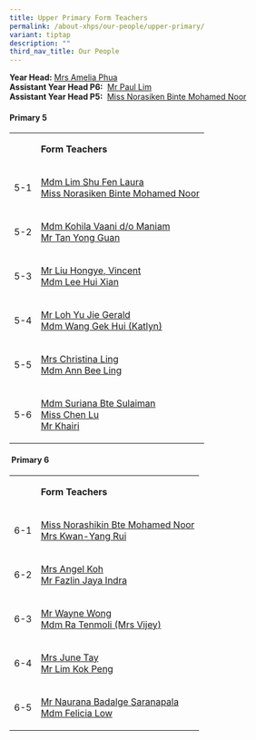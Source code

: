 ```yaml
---
title: Upper Primary Form Teachers
permalink: /about-xhps/our-people/upper-primary/
variant: tiptap
description: ""
third_nav_title: Our People
---
```

<p><strong>Year Head:</strong>  <a href="mailto:muhammad_khairi_uda@schools.gov.sg" rel="noopener noreferrer nofollow" target="_blank">Mrs Amelia Phua</a>
<br><strong>Assistant Year Head P6:</strong> &nbsp;<a href="mailto:lim_hong_sheng@schools.gov.sg" rel="noopener noreferrer nofollow" target="_blank">Mr Paul Lim</a> 
<br><strong>Assistant Year Head P5:</strong> &nbsp;<a href="mailto:norasiken_mohamed_noor@schools.gov.sg" rel="noopener noreferrer nofollow" target="_blank">Miss Norasiken Binte Mohamed Noor</a>
</p>
<p></p>
<h4>Primary 5</h4>
<table style="minWidth: 50px">
<colgroup>
<col>
<col>
</colgroup>
<tbody>
<tr>
<td rowspan="1" colspan="1">
<p></p>
</td>
<td rowspan="1" colspan="1">
<p><strong>Form Teachers</strong>
</p>
</td>
</tr>
<tr>
<td rowspan="1" colspan="1">
<p>5-1</p>
</td>
<td rowspan="1" colspan="1">
<p><a href="lim_shu_fen_laura@schools.gov.sg" rel="noopener noreferrer nofollow" target="_blank">Mdm Lim Shu Fen Laura</a>
<br><a href="mailto:norasiken_mohamed_noor@schools.gov.sg" rel="noopener noreferrer nofollow" target="_blank">Miss Norasiken Binte Mohamed Noor</a>
</p>
</td>
</tr>
<tr>
<td rowspan="1" colspan="1">
<p>5-2</p>
</td>
<td rowspan="1" colspan="1">
<p><a href="mailto:kohilavaani_maniam@schools.gov.sg" rel="noopener noreferrer nofollow" target="_blank">Mdm Kohila Vaani d/o Maniam</a>
<br><a href="tan_yong_guan@schools.gov.sg" rel="noopener noreferrer nofollow" target="_blank">Mr Tan Yong Guan</a>
</p>
</td>
</tr>
<tr>
<td rowspan="1" colspan="1">
<p>5-3</p>
</td>
<td rowspan="1" colspan="1">
<p><a href="liu_hongye_vincent@schools.gov.sg" rel="noopener noreferrer nofollow" target="_blank">Mr Liu Hongye, Vincent</a>
<br><a href="lee_hui_xian@schools.gov.sg" rel="noopener noreferrer nofollow" target="_blank">Mdm Lee Hui Xian</a>
</p>
</td>
</tr>
<tr>
<td rowspan="1" colspan="1">
<p>5-4</p>
</td>
<td rowspan="1" colspan="1">
<p><a href="loh_yu_jie_gerald@schools.gov.sg" rel="noopener noreferrer nofollow" target="_blank">Mr Loh Yu Jie Gerald</a>
<br><a href="wang_gek_hui@schools.gov.sg" rel="noopener noreferrer nofollow" target="_blank">Mdm Wang Gek Hui (Katlyn)</a>
</p>
</td>
</tr>
<tr>
<td rowspan="1" colspan="1">
<p>5-5</p>
</td>
<td rowspan="1" colspan="1">
<p><a href="mailto:yeo_phaik_gek_christina@schools.gov.sg" rel="noopener noreferrer nofollow" target="_blank">Mrs Christina Ling</a>
<br><a href="mailto:an_bee_ling_miss@schools.gov.sg" rel="noopener noreferrer nofollow" target="_blank">Mdm Ann Bee Ling</a>
</p>
</td>
</tr>
<tr>
<td rowspan="1" colspan="1">
<p>5-6</p>
</td>
<td rowspan="1" colspan="1">
<p><a href="suriana_sulaiman@schools.gov.sg" rel="noopener noreferrer nofollow" target="_blank">Mdm Suriana Bte Sulaiman</a>
<br><a href="mailto:Chen_Lu_B@schools.gov.sg" rel="noopener noreferrer nofollow" target="_blank">Miss Chen Lu</a>
<br><a href="mailto:muhammad_khairi_uda@schools.gov.sg" rel="noopener noreferrer nofollow" target="_blank">Mr Khairi</a>
</p>
</td>
</tr>
</tbody>
</table>
<h4>&nbsp;Primary 6</h4>
<table style="minWidth: 50px">
<colgroup>
<col>
<col>
</colgroup>
<tbody>
<tr>
<td rowspan="1" colspan="1">
<p></p>
</td>
<td rowspan="1" colspan="1">
<p><strong>Form Teachers</strong>
</p>
</td>
</tr>
<tr>
<td rowspan="1" colspan="1">
<p>6-1</p>
</td>
<td rowspan="1" colspan="1">
<p><a href="norashikin_mohamed_noor@schools.gov.sg" rel="noopener noreferrer nofollow" target="_blank">Miss Norashikin Bte Mohamed Noor</a>
<br><a href="mailto:yang_rui@schools.gov.sg" rel="noopener noreferrer nofollow" target="_blank">Mrs Kwan-Yang Rui</a>
</p>
</td>
</tr>
<tr>
<td rowspan="1" colspan="1">
<p>6-2</p>
</td>
<td rowspan="1" colspan="1">
<p><a href="mailto:chew_angel@schools.gov.sg" rel="noopener noreferrer nofollow" target="_blank">Mrs Angel Koh</a> 
<br><a href="mailto:fazlin_jaya_indra@schools.gov.sg" rel="noopener noreferrer nofollow" target="_blank">Mr Fazlin Jaya Indra</a>
</p>
</td>
</tr>
<tr>
<td rowspan="1" colspan="1">
<p>6-3</p>
</td>
<td rowspan="1" colspan="1">
<p><a href="mailto:wong_yong_cong@schools.gov.sg" rel="noopener noreferrer nofollow" target="_blank">Mr Wayne Wong</a> 
<br><a href="ra_tenmoli@schools.gov.sg" rel="noopener noreferrer nofollow" target="_blank">Mdm Ra Tenmoli (Mrs Vijey)</a>
</p>
</td>
</tr>
<tr>
<td rowspan="1" colspan="1">
<p>6-4</p>
</td>
<td rowspan="1" colspan="1">
<p><a href="mailto:lee_shih_yin_june@schools.gov.sg" rel="noopener noreferrer nofollow" target="_blank">Mrs June Tay</a> 
<br><a href="mailto:lim_kok_peng@schools.gov.sg" rel="noopener noreferrer nofollow" target="_blank">Mr Lim Kok Peng</a>
</p>
</td>
</tr>
<tr>
<td rowspan="1" colspan="1">
<p>6-5</p>
</td>
<td rowspan="1" colspan="1">
<p><a href="mailto:naurana_badalge_saranapala@schools.gov.sg" rel="noopener noreferrer nofollow" target="_blank">Mr Naurana Badalge Saranapala</a>
<br><a href="mailto:low_xinyi@schools.gov.sg" rel="noopener noreferrer nofollow" target="_blank">Mdm Felicia Low</a>
</p>
</td>
</tr>
</tbody>
</table>
<p>&nbsp;</p>